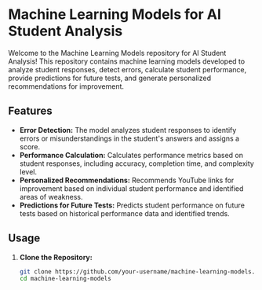 # Machine Learning Models for AI Student Analysis

Welcome to the Machine Learning Models repository for AI Student Analysis! This repository contains machine learning models developed to analyze student responses, detect errors, calculate student performance, provide predictions for future tests, and generate personalized recommendations for improvement.

## Features

- **Error Detection:** The model analyzes student responses to identify errors or misunderstandings in the student's answers and assigns a score.
- **Performance Calculation:** Calculates performance metrics based on student responses, including accuracy, completion time, and complexity level.
- **Personalized Recommendations:** Recommends YouTube links for improvement based on individual student performance and identified areas of weakness.
- **Predictions for Future Tests:** Predicts student performance on future tests based on historical performance data and identified trends.

## Usage

1. **Clone the Repository:**
   ```bash
   git clone https://github.com/your-username/machine-learning-models.git
   cd machine-learning-models
   ```
